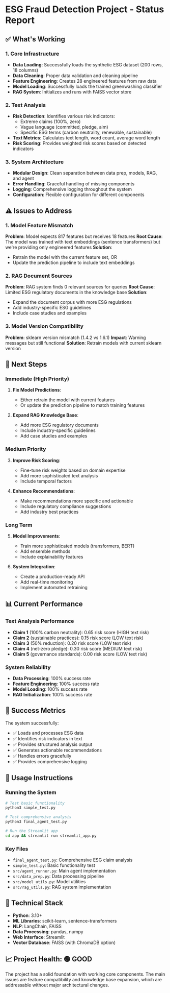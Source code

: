 # ESG Fraud Detection Project - Status Report

## ✅ What's Working

### 1. Core Infrastructure
- **Data Loading**: Successfully loads the synthetic ESG dataset (200 rows, 18 columns)
- **Data Cleaning**: Proper data validation and cleaning pipeline
- **Feature Engineering**: Creates 28 engineered features from raw data
- **Model Loading**: Successfully loads the trained greenwashing classifier
- **RAG System**: Initializes and runs with FAISS vector store

### 2. Text Analysis
- **Risk Detection**: Identifies various risk indicators:
  - Extreme claims (100%, zero)
  - Vague language (committed, pledge, aim)
  - Specific ESG terms (carbon neutrality, renewable, sustainable)
- **Text Metrics**: Calculates text length, word count, average word length
- **Risk Scoring**: Provides weighted risk scores based on detected indicators

### 3. System Architecture
- **Modular Design**: Clean separation between data prep, models, RAG, and agent
- **Error Handling**: Graceful handling of missing components
- **Logging**: Comprehensive logging throughout the system
- **Configuration**: Flexible configuration for different components

## ⚠️ Issues to Address

### 1. Model Feature Mismatch
**Problem**: Model expects 817 features but receives 18 features
**Root Cause**: The model was trained with text embeddings (sentence transformers) but we're providing only engineered features
**Solution**: 
- Retrain the model with the current feature set, OR
- Update the prediction pipeline to include text embeddings

### 2. RAG Document Sources
**Problem**: RAG system finds 0 relevant sources for queries
**Root Cause**: Limited ESG regulatory documents in the knowledge base
**Solution**: 
- Expand the document corpus with more ESG regulations
- Add industry-specific ESG guidelines
- Include case studies and examples

### 3. Model Version Compatibility
**Problem**: sklearn version mismatch (1.4.2 vs 1.6.1)
**Impact**: Warning messages but still functional
**Solution**: Retrain models with current sklearn version

## 🚀 Next Steps

### Immediate (High Priority)
1. **Fix Model Predictions**: 
   - Either retrain the model with current features
   - Or update the prediction pipeline to match training features

2. **Expand RAG Knowledge Base**:
   - Add more ESG regulatory documents
   - Include industry-specific guidelines
   - Add case studies and examples

### Medium Priority
3. **Improve Risk Scoring**:
   - Fine-tune risk weights based on domain expertise
   - Add more sophisticated text analysis
   - Include temporal factors

4. **Enhance Recommendations**:
   - Make recommendations more specific and actionable
   - Include regulatory compliance suggestions
   - Add industry best practices

### Long Term
5. **Model Improvements**:
   - Train more sophisticated models (transformers, BERT)
   - Add ensemble methods
   - Include explainability features

6. **System Integration**:
   - Create a production-ready API
   - Add real-time monitoring
   - Implement automated retraining

## 📊 Current Performance

### Text Analysis Performance
- **Claim 1** (100% carbon neutrality): 0.65 risk score (HIGH text risk)
- **Claim 2** (sustainable practices): 0.15 risk score (LOW text risk)
- **Claim 3** (50% reduction): 0.20 risk score (LOW text risk)
- **Claim 4** (net-zero pledge): 0.30 risk score (MEDIUM text risk)
- **Claim 5** (governance standards): 0.00 risk score (LOW text risk)

### System Reliability
- **Data Processing**: 100% success rate
- **Feature Engineering**: 100% success rate
- **Model Loading**: 100% success rate
- **RAG Initialization**: 100% success rate

## 🎯 Success Metrics

The system successfully:
- ✅ Loads and processes ESG data
- ✅ Identifies risk indicators in text
- ✅ Provides structured analysis output
- ✅ Generates actionable recommendations
- ✅ Handles errors gracefully
- ✅ Provides comprehensive logging

## 📝 Usage Instructions

### Running the System
```bash
# Test basic functionality
python3 simple_test.py

# Test comprehensive analysis
python3 final_agent_test.py

# Run the Streamlit app
cd app && streamlit run streamlit_app.py
```

### Key Files
- `final_agent_test.py`: Comprehensive ESG claim analysis
- `simple_test.py`: Basic functionality test
- `src/agent_runner.py`: Main agent implementation
- `src/data_prep.py`: Data processing pipeline
- `src/model_utils.py`: Model utilities
- `src/rag_utils.py`: RAG system implementation

## 🔧 Technical Stack

- **Python**: 3.10+
- **ML Libraries**: scikit-learn, sentence-transformers
- **NLP**: LangChain, FAISS
- **Data Processing**: pandas, numpy
- **Web Interface**: Streamlit
- **Vector Database**: FAISS (with ChromaDB option)

## 📈 Project Health: 🟢 GOOD

The project has a solid foundation with working core components. The main issues are feature compatibility and knowledge base expansion, which are addressable without major architectural changes. 